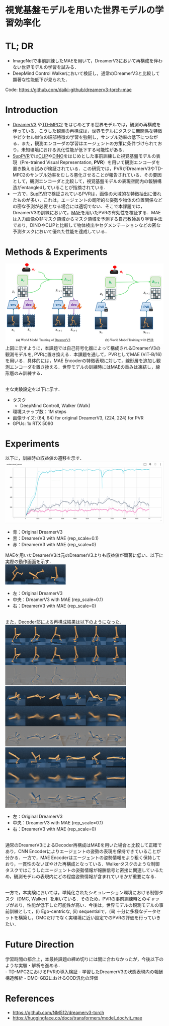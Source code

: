 # 視覚基盤モデルを用いた世界モデルの学習効率化

# TL; DR
 - ImageNetで事前訓練したMAEを用いて，DreamerV3において再構成を伴わない世界モデルの学習を試みる．
 - DeepMind Control Walkerにおいて検証し，通常のDreamerV3と比較して顕著な性能低下が見られた．

Code: https://github.com/daiki-github/dreamerv3-torch-mae

# Introduction
 - [DreamerV3](https://arxiv.org/abs/2301.04104) や[TD-MPC2](https://arxiv.org/abs/2310.16828) をはじめとする世界モデルでは，観測の再構成を伴っている．こうした観測の再構成は，世界モデルにタスクに無関係な特徴やピクセル単位の細部特徴の学習を強制し，サンプル効率の低下につながる．また，観測エンコーダの学習はエージェントの方策に条件づけられており，未知環境における汎化性能が低下する可能性がある．<br>
 - [SupPVR](https://openreview.net/forum?id=LvAy07mCxU)では[CLIP](https://arxiv.org/abs/2103.00020)や[DINO](https://arxiv.org/abs/2104.14294)をはじめとした事前訓練した視覚基盤モデルの表現（Pre-trained Visual Representation, **PVR**）を用いて観測エンコーダを置き換える試みが検証されている．この研究では，PVRがDreamerV3やTD-MPC2のサンプル効率をむしろ悪化させることが報告されている．その要因として，観測エンコーダと比較して，視覚基盤モデルの表現空間内の報酬構造がentangledしていることが指摘されている．<br>
 - 一方で，[SupPVR](https://openreview.net/forum?id=LvAy07mCxU)で検証されているPVRは，画像の大域的な特徴抽出に優れたものが多い．これは，エージェントの局所的な姿勢や物体の位置関係などの密な予測が必要となる場合には適切でない．そこで本課題では，DreamerV3の訓練において，[MAE](https://arxiv.org/abs/2111.06377)を用いたPVRの有効性を検証する．MAEは入力画像の非マスク領域からマスク領域を予測する自己教師あり学習手法であり，DINOやCLIPと比較して物体検出やセグメンテーションなどの密な予測タスクにおいて優れた性能を達成している．

# Methods & Experiments

![](https://github.com/daiki-github/dreamerv3-torch-mae/blob/main/results/pvrimg.png?raw=true)<br>
 上図に示すように，本課題では自己符号化器によって構成されるDreamerV3の観測モデルを, PVRに置き換える．本課題を通して，PVRとしてMAE (ViT-B/16)を用いる．具体的には，MAE Encoderの特徴表現に対して，線形層を追加し観測エンコーダを置き換える．世界モデルの訓練時にはMAEの重みは凍結し，線形層のみ訓練する．<br><br>

 主な実験設定を以下に示す．<br>
 - タスク
   - DeepMind Controll, Walker (Walk)
 - 環境ステップ数：1M steps
 - 画像サイズ: (64, 64) for original DreamerV3, (224, 224) for PVR
 - GPUs: 1x RTX 5090

# Experiments
 以下に，訓練時の収益値の遷移を示す．<br>
![](https://github.com/daiki-github/dreamerv3-torch-mae/blob/main/results/result.png?raw=true)<br>
 - 青：Original DreamerV3<br>
 - 黒：DreamerV3 with MAE (rep_scale=0.1)<br>
 - 赤：DreamerV3 with MAE (rep_scale=0)<br>

 MAEを用いたDreamerV3は元のDreamerV3よりも収益値が顕著に低い．以下に実際の動作画面を示す．<br>
 ![original](https://github.com/daiki-github/dreamerv3-torch-mae/blob/main/results/originaldv3.gif?raw=true)![mae rep_scale=0.1](https://github.com/daiki-github/dreamerv3-torch-mae/blob/main/results/maedv3_01.gif?raw=true)![mae rep_Scale=0](https://github.com/daiki-github/dreamerv3-torch-mae/blob/main/results/maedv3_0.gif?raw=true)<br>
 - 左：Original DreamerV3
 - 中央：DreamerV3 with MAE (rep_scale=0.1)
 - 右：DreamerV3 with MAE (rep_scale=0)<br><br>

 また，Decoder部による再構成結果は以下のようになった．<br> 
 ![original](https://github.com/daiki-github/dreamerv3-torch-mae/blob/main/results/originaldv3_img.gif?raw=true)![mae rep_scale=0.1](https://github.com/daiki-github/dreamerv3-torch-mae/blob/main/results/maedv3_01_img.gif?raw=true)![mae rep_Scale=0](https://github.com/daiki-github/dreamerv3-torch-mae/blob/main/results/maedv3_0_img.gif?raw=true)<br>
 - 左：Original DreamerV3
 - 中央：DreamerV3 with MAE (rep_scale=0.1)
 - 右：DreamerV3 with MAE (rep_scale=0)<br><br>

 通常のDreamerV3によるDecoder再構成はMAEを用いた場合と比較して正確であり，CNN Encoderによりエージェントの姿勢の表現を保持できていることが分かる．一方で，MAE Encoderはエージェントの姿勢情報をより粗く保持しており，一貫性のないぼやけた再構成となっている．Walkerタスクのような制御タスクではこうしたエージェントの姿勢情報が報酬信号と密接に関連しているため，観測モデルの表現内にどの程度姿勢情報が含まれているかが重要になる．<br><br>

一方で，本実験においては，単純化されたシミュレーション環境における制御タスク（DMC, Walker）を用いている．そのため，PVRの事前訓練時とのギャップがあり，性能が低下した可能性が高い．今後は，世界モデルの観測モデルの事前訓練として，(i) Ego-centricな, (ii) sequentialで，(iii) 十分に多様なデータセットを構築し，DMCだけでなく実環境に近い設定でのPVRの評価を行っていきたい．

# Future Direction
学習時間の都合上，本最終課題の締め切りには間に合わなかったが，今後以下のような実験・解析を進める．<br>
	- TD-MPC2におけるPVRの導入検証
	- 学習したDreamerV3の状態表現内の報酬構造解析
	- DMC-GB2におけるOOD汎化の評価
# References
 - https://github.com/NM512/dreamerv3-torch
 - https://huggingface.co/docs/transformers/model_doc/vit_mae




